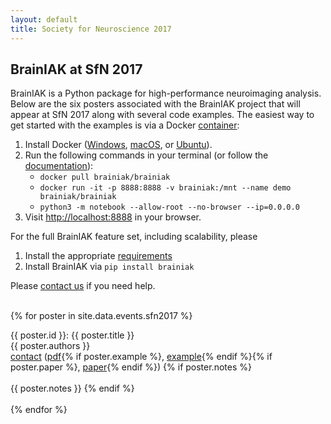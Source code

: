 ```yaml
---
layout: default
title: Society for Neuroscience 2017
---
```


<section>

<div class='content-section-a'>

<div class='container'>

<h2 class='section-heading'>BrainIAK at SfN 2017</h2>
<div class='row text'>
<div class='col-lg-6'>
BrainIAK is a Python package for high-performance neuroimaging analysis. Below are the six posters associated with the BrainIAK project that will appear at SfN 2017 along with several code examples.
The easiest way to get started with the examples is via a Docker <a href='https://www.docker.com/what-container'>container</a>:
<ol>
   <li>Install Docker (<a href='https://www.docker.com/docker-windows#availability'>Windows</a>, <a href='https://www.docker.com/docker-mac#availability'>macOS</a>, or <a href='https://www.docker.com/docker-ubuntu#availability'>Ubuntu</a>).</li>
   <li>Run the following commands in your terminal (or follow the <a href='/docs/#docker'>documentation</a>):
   <ul>
     <li><code>docker pull brainiak/brainiak</code></li>
     <li><code>docker run -it -p 8888:8888 -v brainiak:/mnt --name demo brainiak/brainiak</code></li>
     <li><code>python3 -m notebook --allow-root --no-browser --ip=0.0.0.0</code></li>
   </ul>
   </li>
   <li>Visit <a href='http://localhost:8888'>http://localhost:8888</a> in your browser.</li>
</ol>

For the full BrainIAK feature set, including scalability, please
<ol>
   <li>Install the appropriate <a href='http://brainiak.org/docs/#requirements'>requirements</a></li>
   <li>Install BrainIAK via <code>pip install brainiak</code></li>
</ol>
Please <a href='http://brainiak.org/docs/#support'>contact us</a> if you need help.
<br><br>
</div>
</div>

{% for poster in site.data.events.sfn2017 %}
<div class='row'>
<div class='col-lg-6'>
{{ poster.id }}: {{ poster.title }}
<div class='text'>
{{ poster.authors }} <br>
<a href='mailto:{{ poster.contact }}?subject=SfN%202017%20poster'>contact</a>
(<a href='/sfn2017/{{ poster.pdf }}'>pdf</a>{% if poster.example %}, <a href='{{ poster.example }}'>example</a>{% endif %}{% if poster.paper %}, <a href='{{ poster.paper }}'>paper</a>{% endif %})
{% if poster.notes %} <br><br>{{ poster.notes }} {% endif %}
</div>
</div>
</div>
<br>
{% endfor %}
</div>
</div>

</section>
